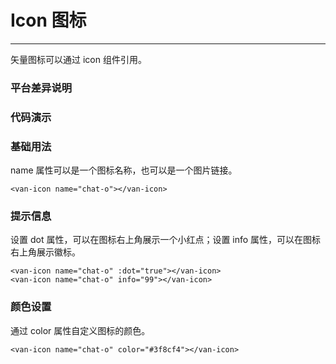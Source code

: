 # Icon 图标
---

矢量图标可以通过 icon 组件引用。

### 平台差异说明
<ClientOnly>
<platform-adaptation module="icon">
</platform-adaptation>
</ClientOnly>

### 代码演示

### 基础用法
name 属性可以是一个图标名称，也可以是一个图片链接。
```vue
<van-icon name="chat-o"></van-icon>
```

### 提示信息
设置 dot 属性，可以在图标右上角展示一个小红点；设置 info 属性，可以在图标右上角展示徽标。
```vue
<van-icon name="chat-o" :dot="true"></van-icon>
<van-icon name="chat-o" info="99"></van-icon>
```

### 颜色设置
通过 color 属性自定义图标的颜色。

```vue
<van-icon name="chat-o" color="#3f8cf4"></van-icon>
```

<ClientOnly>
<property-list module="icon"></property-list>
</ClientOnly>



<ClientOnly>
<mobile-devices page="pages/components/icon/icon"></mobile-devices>
</ClientOnly>